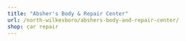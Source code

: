 ```yaml
---
title: "Absher's Body & Repair Center"
url: /north-wilkesboro/abshers-body-and-repair-center/
shop: car repair
---
```

